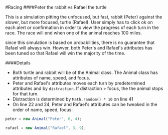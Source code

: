 #Racing
####Peter the rabbit vs Rafael the turtle

This is a simulation pitting the unfocused, but fast, rabbit (Peter) against the slower, but more focused, turtle (Rafael).
User simply has to click ok on each alert or confirmation in order to view the progress of each turn in the race.
The race will end when one of the animal reaches 100 miles.

since this simulation is based on probabilities, there is no guarantee that Rafael will always win. Howver, both Peter's and Rafael's attributes has been tuned so that Rafael will win the majority of the time.

####Details

- Both turtle and rabbit will be of the Animal class. The Animal class has attributes of name, speed, and focus.
- Peter and Rafael's attributes moves each turn by predetermined attributes and by `distraction`. If distraction > focus, the the animal stops for that turn.
- Distraction is determined by `Math.random() * 10` on line 41
- On line 22 and 24, Peter and Rafael's attributes can be tweaked in the order of name, speed, focus:
```JavaScript
peter = new Animal("Peter", 6, 4);

rafael = new Animal("Rafael", 3, 9);
```
